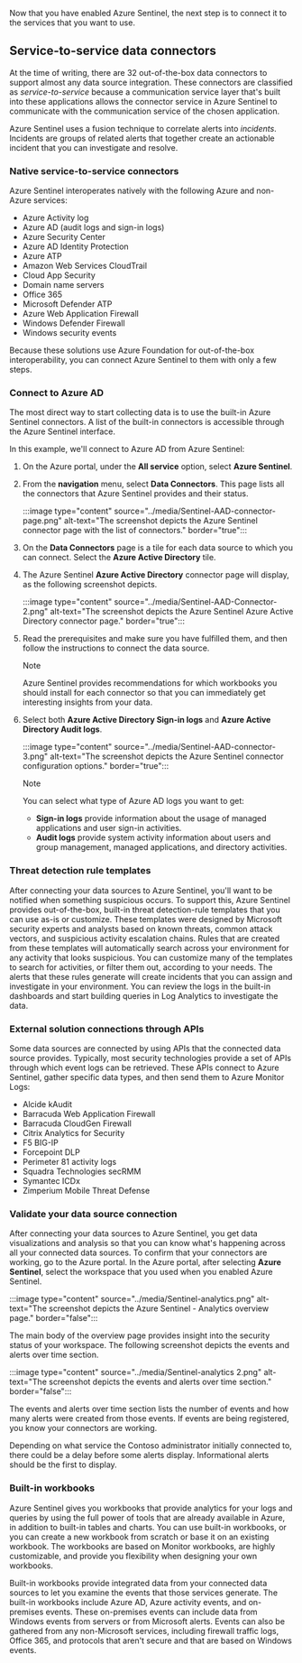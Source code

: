 Now that you have enabled Azure Sentinel, the next step is to connect it to the services that you want to use.

## Service-to-service data connectors

At the time of writing, there are 32 out-of-the-box data connectors to support almost any data source integration. These connectors are classified as *service-to-service* because a communication service layer that's built into these applications allows the connector service in Azure Sentinel to communicate with the communication service of the chosen application.

Azure Sentinel uses a fusion technique to correlate alerts into *incidents*. Incidents are groups of related alerts that together create an actionable incident that you can investigate and resolve.

### Native service-to-service connectors

Azure Sentinel interoperates natively with the following Azure and non-Azure services:

- Azure Activity log
- Azure AD (audit logs and sign-in logs)
- Azure Security Center
- Azure AD Identity Protection
- Azure ATP
- Amazon Web Services CloudTrail
- Cloud App Security
- Domain name servers
- Office 365
- Microsoft Defender ATP
- Azure Web Application Firewall
- Windows Defender Firewall
- Windows security events

Because these solutions use Azure Foundation for out-of-the-box interoperability, you can connect Azure Sentinel to them with only a few steps.

### Connect to Azure AD

The most direct way to start collecting data is to use the built-in Azure Sentinel connectors. A list of the built-in connectors is accessible through the Azure Sentinel interface.

In this example, we'll connect to Azure AD from Azure Sentinel:

1. On the Azure portal, under the **All service** option, select **Azure Sentinel**.
1. From the **navigation** menu, select **Data Connectors**. This page lists all the connectors that Azure Sentinel provides and their status.

    :::image type="content" source="../media/Sentinel-AAD-connector-page.png" alt-text="The screenshot depicts the Azure Sentinel connector page with the list of connectors." border="true":::

1. On the **Data Connectors** page is a tile for each data source to which you can connect. Select the **Azure Active Directory** tile.

1. The Azure Sentinel **Azure Active Directory** connector page will display, as the following screenshot depicts.

    :::image type="content" source="../media/Sentinel-AAD-Connector-2.png" alt-text="The screenshot depicts the Azure Sentinel Azure Active Directory connector page." border="true":::

1. Read the prerequisites and make sure you have fulfilled them, and then follow the instructions to connect the data source.

    > [!NOTE]
    > Azure Sentinel provides recommendations for which workbooks you should install for each connector so that you can immediately get interesting insights from your data.

1. Select both **Azure Active Directory Sign-in logs** and **Azure Active Directory Audit logs**.

    :::image type="content" source="../media/Sentinel-AAD-connector-3.png" alt-text="The screenshot depicts the Azure Sentinel connector configuration options." border="true":::

    > [!NOTE]
    > You can select what type of Azure AD logs you want to get:
    >
    > - **Sign-in logs** provide information about the usage of managed applications and user sign-in activities.
    > - **Audit logs** provide system activity information about users and group management, managed applications, and directory activities.

### Threat detection rule templates

After connecting your data sources to Azure Sentinel, you'll want to be notified when something suspicious occurs. To support this, Azure Sentinel provides out-of-the-box, built-in threat detection-rule templates that you can use as-is or customize. These templates were designed by Microsoft security experts and analysts based on known threats, common attack vectors, and suspicious activity escalation chains. Rules that are created from these templates will automatically search across your environment for any activity that looks suspicious. You can customize many of the templates to search for activities, or filter them out, according to your needs. The alerts that these rules generate will create incidents that you can assign and investigate in your environment. You can review the logs in the built-in dashboards and start building queries in Log Analytics to investigate the data.

### External solution connections through APIs

Some data sources are connected by using APIs that the connected data source provides. Typically, most security technologies provide a set of APIs through which event logs can be retrieved. These APIs connect to Azure Sentinel, gather specific data types, and then send them to Azure Monitor Logs:

- Alcide kAudit
- Barracuda Web Application Firewall
- Barracuda CloudGen Firewall
- Citrix Analytics for Security
- F5 BIG-IP
- Forcepoint DLP
- Perimeter 81 activity logs
- Squadra Technologies secRMM
- Symantec ICDx
- Zimperium Mobile Threat Defense

### Validate your data source connection

After connecting your data sources to Azure Sentinel, you get data visualizations and analysis so that you can know what's happening across all your connected data sources. To confirm that your connectors are working, go to the Azure portal. In the Azure portal, after selecting **Azure Sentinel**, select the workspace that you used when you enabled Azure Sentinel.

:::image type="content" source="../media/Sentinel-analytics.png" alt-text="The screenshot depicts the Azure Sentinel - Analytics overview page." border="false":::

The main body of the overview page provides insight into the security status of your workspace. The following screenshot depicts the events and alerts over time section.

:::image type="content" source="../media/Sentinel-analytics 2.png" alt-text="The screenshot depicts the events and alerts over time section." border="false":::

The events and alerts over time section lists the number of events and how many alerts were created from those events. If events are being registered, you know your connectors are working.

Depending on what service the Contoso administrator initially connected to, there could be a delay before some alerts display. Informational alerts should be the first to display.

### Built-in workbooks

Azure Sentinel gives you workbooks that provide analytics for your logs and queries by using the full power of tools that are already available in Azure, in addition to built-in tables and charts. You can use built-in workbooks, or you can create a new workbook from scratch or base it on an existing workbook. The workbooks are based on Monitor workbooks, are highly customizable, and provide you flexibility when designing your own workbooks.

Built-in workbooks provide integrated data from your connected data sources to let you examine the events that those services generate. The built-in workbooks include Azure AD, Azure activity events, and on-premises events. These on-premises events can include data from Windows events from servers or from Microsoft alerts. Events can also be gathered from any non-Microsoft services, including firewall traffic logs, Office 365, and protocols that aren't secure and that are based on Windows events.
